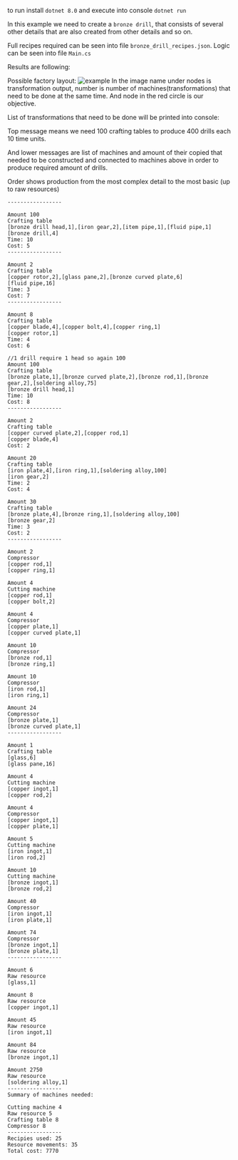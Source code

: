 to run install `dotnet 8.0` and execute into console
`dotnet run`

In this example we need to create a `bronze drill`, that consists of several other details that are also created from other details and so on.

Full recipes required can be seen into file `bronze_drill_recipes.json`.
Logic can be seen into file `Main.cs`

Results are following:

Possible factory layout:
![example](https://github.com/Kemsekov/FactorySimulator/assets/57869319/67597d38-ef12-4861-b81f-af939f3bffdd)
In the image name under nodes is transformation output, number is number of machines(transformations) that need to be done at the same time.
And node in the red circle is our objective.


List of transformations that need to be done will be printed into console:

Top message means we need 100 crafting tables to produce 400 drills each 10 time units.

And lower messages are list of machines and amount of their copied that needed to be constructed and connected to machines above in order to produce required amount of drills.

Order shows production from the most complex detail to the most basic (up to raw resources)
```
-----------------

Amount 100 
Crafting table
[bronze drill head,1],[iron gear,2],[item pipe,1],[fluid pipe,1]
[bronze drill,4]
Time: 10
Cost: 5
-----------------

Amount 2
Crafting table
[copper rotor,2],[glass pane,2],[bronze curved plate,6]
[fluid pipe,16]
Time: 3
Cost: 7
-----------------

Amount 8
Crafting table
[copper blade,4],[copper bolt,4],[copper ring,1]
[copper rotor,1]
Time: 4
Cost: 6

//1 drill require 1 head so again 100
Amount 100
Crafting table
[bronze plate,1],[bronze curved plate,2],[bronze rod,1],[bronze gear,2],[soldering alloy,75]
[bronze drill head,1]
Time: 10
Cost: 8
-----------------

Amount 2
Crafting table
[copper curved plate,2],[copper rod,1]
[copper blade,4]
Cost: 2

Amount 20
Crafting table
[iron plate,4],[iron ring,1],[soldering alloy,100]
[iron gear,2]
Time: 2
Cost: 4

Amount 30
Crafting table
[bronze plate,4],[bronze ring,1],[soldering alloy,100]
[bronze gear,2]
Time: 3
Cost: 2
-----------------

Amount 2
Compressor
[copper rod,1]
[copper ring,1]

Amount 4
Cutting machine
[copper rod,1]
[copper bolt,2]

Amount 4
Compressor
[copper plate,1]
[copper curved plate,1]

Amount 10
Compressor
[bronze rod,1]
[bronze ring,1]

Amount 10
Compressor
[iron rod,1]
[iron ring,1]

Amount 24
Compressor
[bronze plate,1]
[bronze curved plate,1]
-----------------

Amount 1
Crafting table
[glass,6]
[glass pane,16]

Amount 4
Cutting machine
[copper ingot,1]
[copper rod,2]

Amount 4
Compressor
[copper ingot,1]
[copper plate,1]

Amount 5
Cutting machine
[iron ingot,1]
[iron rod,2]

Amount 10
Cutting machine
[bronze ingot,1]
[bronze rod,2]

Amount 40
Compressor
[iron ingot,1]
[iron plate,1]

Amount 74
Compressor
[bronze ingot,1]
[bronze plate,1]
-----------------

Amount 6
Raw resource
[glass,1]

Amount 8
Raw resource
[copper ingot,1]

Amount 45
Raw resource
[iron ingot,1]

Amount 84
Raw resource
[bronze ingot,1]

Amount 2750
Raw resource
[soldering alloy,1]
-----------------
Summary of machines needed:

Cutting machine 4
Raw resource 5
Crafting table 8
Compressor 8
-----------------
Recipies used: 25
Resource movements: 35
Total cost: 7770
```
